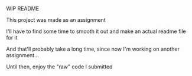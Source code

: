 WIP README

This project was made as an assignment 

I'll have to find some time to smooth it out and make an actual readme file for it

And that'll probably take a long time, since now I'm working on another assignment...

Until then, enjoy the "raw" code I submitted
